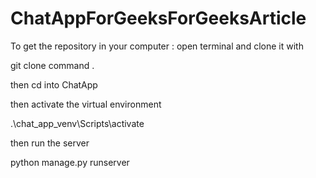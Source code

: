 # ChatAppForGeeksForGeeksArticle

To get the repository in your computer : 
open terminal and clone it with 

git clone command . 

then cd into ChatApp

then activate the virtual environment

.\chat_app_venv\Scripts\activate

then run the server 

python manage.py runserver
